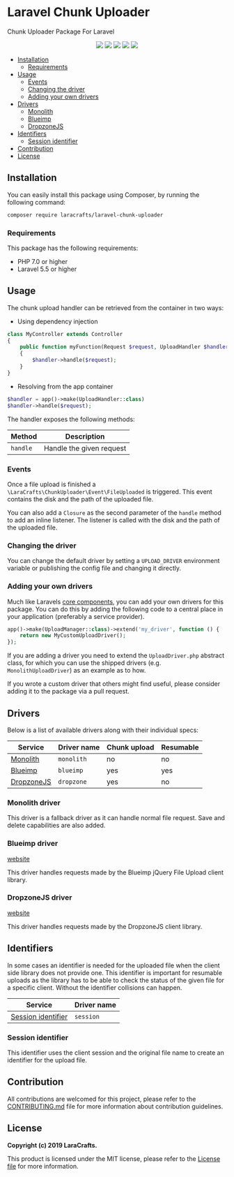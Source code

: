 # Laravel Chunk Uploader

Chunk Uploader Package For Laravel

<p align="center">
    <a href="https://travis-ci.org/LaraCrafts/laravel-chunk-uploader"><img src="https://travis-ci.org/LaraCrafts/laravel-chunk-uploader.svg?branch=master"></a>
    <a href="https://packagist.org/packages/laracrafts/laravel-chunk-uploader"><img src="https://poser.pugx.org/laracrafts/laravel-chunk-uploader/downloads"></a>
    <a href="https://packagist.org/packages/laracrafts/laravel-chunk-uploader"><img src="https://poser.pugx.org/laracrafts/laravel-chunk-uploader/version"></a>
    <a href="https://scrutinizer-ci.com/g/LaraCrafts/laravel-chunk-uploader/"><img src="https://scrutinizer-ci.com/g/LaraCrafts/laravel-chunk-uploader/badges/coverage.png?b=master"></a>
    <a href="https://packagist.org/packages/laracrafts/laravel-chunk-uploader"><img src="https://poser.pugx.org/laracrafts/laravel-chunk-uploader/license"></a>
</p>

- [Installation](#installation)
    - [Requirements](#requirements)
- [Usage](#usage)
    - [Events](#events)
    - [Changing the driver](#changing-the-driver)
    - [Adding your own drivers](#adding-your-own-drivers)
- [Drivers](#drivers)
    - [Monolith](#monolith-driver)
    - [Blueimp](#blueimp-driver)
    - [DropzoneJS](#dropzonejs-driver)
- [Identifiers](#identifiers)
    - [Session identifier](#session-identifier)
- [Contribution](#contribution)
- [License](#license)
    
## Installation

You can easily install this package using Composer, by running the following command:

```bash
composer require laracrafts/laravel-chunk-uploader
```

### Requirements

This package has the following requirements:

- PHP 7.0 or higher
- Laravel 5.5 or higher

## Usage

The chunk upload handler can be retrieved from the container in two ways:

- Using dependency injection
```php
class MyController extends Controller
{
    public function myFunction(Request $request, UploadHandler $handler)
    {
        $handler->handle($request);
    }
}
```
- Resolving from the app container
```php
$handler = app()->make(UploadHandler::class)
$handler->handle($request);
```

The handler exposes the following methods:

Method         | Description
---------------|-------------------------------------
`handle`       | Handle the given request

### Events

Once a file upload is finished a `\LaraCrafts\ChunkUploader\Event\FileUploaded` is triggered. This event contains
the disk and the path of the uploaded file.

You can also add a `Closure` as the second parameter of the `handle` method to add an inline listener. The listener
is called with the disk and the path of the uploaded file. 

### Changing the driver

You can change the default driver by setting a `UPLOAD_DRIVER` environment variable or publishing the
config file and changing it directly.

### Adding your own drivers

Much like Laravels [core components][5], you can add your own drivers for this package. You can do this
by adding the following code to a central place in your application (preferably a service provider).

```php
app()->make(UploadManager::class)->extend('my_driver', function () {
    return new MyCustomUploadDriver();
});
```

If you are adding a driver you need to extend the `UploadDriver.php` abstract class, for which
you can use the shipped drivers (e.g. `MonolithUploadDriver`) as an example as to how.

If you wrote a custom driver that others might find useful, please consider adding it to the package via
a pull request.

## Drivers

Below is a list of available drivers along with their individual specs:

Service                          | Driver name | Chunk upload | Resumable
---------------------------------|-------------|--------------|-----------
[Monolith](#monolith-driver)     | `monolith`  | no           | no
[Blueimp](#blueimp-driver)       | `blueimp`   | yes          | yes
[DropzoneJS](#dropzonejs-driver) | `dropzone`  | yes          | no

### Monolith driver

This driver is a fallback driver as it can handle normal file request. Save and delete capabilities are also added.

### Blueimp driver

[website](https://blueimp.github.io/jQuery-File-Upload/)

This driver handles requests made by the Blueimp jQuery File Upload client library.

### DropzoneJS driver

[website](https://www.dropzonejs.com/)

This driver handles requests made by the DropzoneJS client library.

## Identifiers

In some cases an identifier is needed for the uploaded file when the client side library does not provide one.
This identifier is important for resumable uploads as the library has to be able to check the status of the given
file for a specific client. Without the identifier collisions can happen.

Service                                   | Driver name
------------------------------------------|-------------
[Session identifier](#session-identifier) | `session`

### Session identifier

This identifier uses the client session and the original file name to create an identifier for the upload file.

## Contribution

All contributions are welcomed for this project, please refer to the [CONTRIBUTING.md][1] file for more information about contribution guidelines.

## License

**Copyright (c) 2019 LaraCrafts.**

This product is licensed under the MIT license, please refer to the [License file][2] for more information.

[1]: https://github.com/LaraCrafts/laravel-chunk-uploader/blob/master/CONTRIBUTING.md
[2]: https://github.com/LaraCrafts/laravel-chunk-uploader/blob/master/LICENSE
[5]: https://laravel.com/docs/5.0/extending#managers-and-factories
